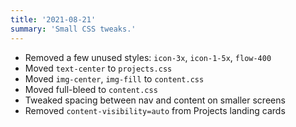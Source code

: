 ```yaml
---
title: '2021-08-21'
summary: 'Small CSS tweaks.'
---
```


* Removed a few unused styles: ```icon-3x```, ```icon-1-5x```, ```flow-400```
* Moved ```text-center``` to ```projects.css```
* Moved ```img-center```, ```img-fill``` to ```content.css```
* Moved full-bleed to ```content.css```
* Tweaked spacing between nav and content on smaller screens
* Removed ```content-visibility=auto``` from Projects landing cards
